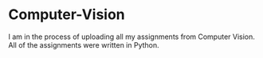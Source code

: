 # Computer-Vision
I am in the process of uploading all my assignments from Computer Vision. All of the assignments were written in Python.
